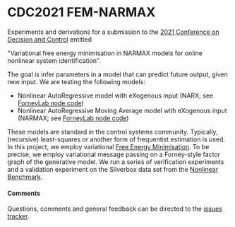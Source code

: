 # CDC2021 FEM-NARMAX

Experiments and derivations for a submission to the [2021 Conference on Decision and Control](https://2021.ieeecdc.org/) entitled

"Variational free energy minimisation in NARMAX models for online nonlinear system identification".

The goal is infer parameters in a model that can predict future output, given new input. We are testing the following models:

- Nonlinear AutoRegressive model with eXogenous input (NARX; see [ForneyLab node code](https://github.com/biaslab/NARX))
- Nonlinear AutoRegressive Moving Average model with eXogenous input (NARMAX; see [ForneyLab node code](https://github.com/biaslab/NARMAX))

These models are standard in the control systems community. Typically, (recursive) least-squares or another form of frequentist estimation is used. In this project, we employ variational [Free Energy Minimisation](https://en.wikipedia.org/wiki/Free_energy_principle). To be precise, we employ variational message passing on a Forney-style factor graph of the generative model. We run a series of verification experiments and a validation experiment on the Silverbox data set from the [Nonlinear Benchmark](https://sites.google.com/view/nonlinear-benchmark/).

#### Comments
Questions, comments and general feedback can be directed to the [issues tracker](https://github.com/biaslab/CDC2021-vmpNARMAX/issues).

